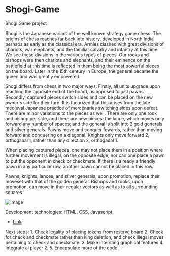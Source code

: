 # Shogi-Game
Shogi Game project

Shogi is the Japanese variant of the well known strategy game chess.  The origins of chess reaches far back into history, developed in North India perhaps as early as the classical era.  Armies clashed with great divisions of chariots, war elephants, and the familiar calvalry and infantry at this time.  We see these divisions in the various types of pieces.  Our rooks and bishops were then chariots and elephants, and their eminence on the battlefield at this time is reflected in them being the most powerful pieces on the board.  Later in the 15th century in Europe, the general became the queen and was greatly empowered.   

Shogi differs from chess in two major ways.  Firstly, all units upgrade upon reaching the opposite end of the board, as opposed to just pawns.  Secondly, captured pieces switch sides and can be placed on the new owner's side for their turn.  It is theorized that this arises from the late medieval Japanese practice of mercenaries switching sides upon defeat.  There are minor variations to the pieces as well.  There are only one rook and bishop per side, and there are new pieces: the lance, which moves only forward any number of spaces; and the general is split into 2 gold generals and silver generals.  Pawns move and conquer fowards, rather than moving forward and conquering on a diagonal.  Knights only move forward 2, orthoganal 1, rather than any direction 2, orthoganal 1. 

When placing captured pieces, one may not place them in a position where further movement is illegal, on the opposite edge, nor can one place a pawn to put the opponent in check or checkmate.  If there is already a friendly pawn in any particular row, another pawn cannot be placed in this row.  

Pawns, knights, lances, and silver generals, upon promotion, replace their moveset with that of the golden general.  Bishops and rooks, upon promotion, can move in their regular vectors as well as to all surrounding squares.  

![image](https://git.generalassemb.ly/robin10125/Shogi-Game/blob/gh-pages/Assets/Shogi_Screenshot.png)


Development technologies: HTML, CSS, Javascript.

* [Link](https://pages.git.generalassemb.ly/robin10125/Shogi-Game/)

Next steps:
    1.  Check legality of placing tokens from reserve board
    2.  Check for check and checkmate rather than king deletion, and check illegal moves pertaining to check and checkmate.
    3.  Make intersting graphical features
    4.  Integrate ai player 2.
    5.  Encapsulate more of the code.
